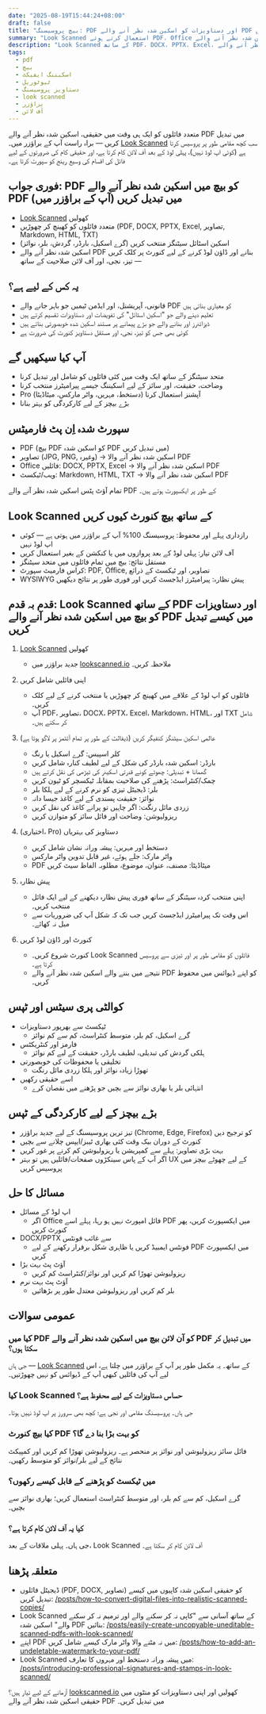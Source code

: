 ```yaml
---
date: "2025-08-19T15:44:24+08:00"
draft: false
title: "بیچ پروسیسنگ: PDF اور دستاویزات کو اسکین شدہ نظر آنے والے PDF میں تبدیل کریں (Look Scanned)"
summary: "Look Scanned استعمال کرتے ہوئے PDF، Office دستاویزات، اور تصاویر کو حقیقی اسکین شدہ نظر آنے والے PDF میں بیچ میں تبدیل کرنا سیکھیں — آپ کے براؤزر میں مکمل رازداری کے ساتھ۔"
description: "Look Scanned کے ساتھ PDF، DOCX، PPTX، Excel، تصاویر، اور مزید کو اسکین شدہ نظر آنے والے PDF میں بیچ کنورٹ کرنے کے لیے قدم بہ قدم گائیڈ۔ مقامی، تیز، اور رازداری پہلے۔"
tags:
  - pdf
  - بیچ
  - اسکیننگ ایفیکٹ
  - ٹیوٹوریل
  - دستاویز پروسیسنگ
  - look scanned
  - براؤزر
  - آف لائن
---
```


متعدد فائلوں کو ایک ہی وقت میں حقیقی، اسکین شدہ نظر آنے والے PDF میں تبدیل کریں — براہ راست آپ کے براؤزر میں۔ [Look Scanned](https://lookscanned.io) سب کچھ مقامی طور پر پروسیس کرتا ہے (کوئی اپ لوڈ نہیں)، پہلی لوڈ کے بعد آف لائن کام کرتا ہے، اور حقیقی کام کی ضرورتوں کے لیے فائل کی اقسام کی وسیع رینج کو سپورٹ کرتا ہے۔

## فوری جواب: PDF کو بیچ میں اسکین شدہ نظر آنے والے PDF میں تبدیل کریں (آپ کے براؤزر میں)

- [Look Scanned](https://lookscanned.io) کھولیں
- متعدد فائلوں کو کھینچ کر چھوڑیں (PDF, DOCX, PPTX, Excel, تصاویر, Markdown, HTML, TXT)
- اسکین اسٹائل سیٹنگز منتخب کریں (گرے اسکیل، بارڈر، گردش، بلر، نوائز)
- اسکین شدہ نظر آنے والے PDF بنانے اور ڈاؤن لوڈ کرنے کے لیے کنورٹ پر کلک کریں — تیز، نجی، اور آف لائن صلاحیت کے ساتھ

## یہ کس کے لیے ہے؟

- قانونی، آپریشنل، اور ایڈمن ٹیمیں جو باہر جانے والے PDF کو معیاری بناتی ہیں
- تعلیم دینے والے جو "اسکین اسٹائل" کی تفویضات اور دستاویزات تقسیم کرتے ہیں
- ڈیزائنرز اور بنانے والے جو بڑے پیمانے پر مستند اسکین شدہ خوبصورتی بناتے ہیں
- کوئی بھی جس کو تیز، نجی، اور مستقل دستاویز کنورٹ کی ضرورت ہے

## آپ کیا سیکھیں گے

- متحد سیٹنگز کے ساتھ ایک وقت میں کئی فائلوں کو شامل اور تبدیل کرنا
- وضاحت، حقیقت، اور سائز کے لیے اسکیننگ جیسے پیرامیٹرز منتخب کرنا
- Pro آپشنز استعمال کرنا (دستخط، مہریں، واٹر مارکس، میٹاڈیٹا)
- بڑے بیچز کے لیے کارکردگی کو بہتر بنانا

## سپورٹ شدہ اِن پٹ فارمیٹس

- PDF (بیچ PDF کو اسکین شدہ PDF میں تبدیل کریں)
- تصاویر (JPG, PNG, وغیرہ) → اسکین شدہ نظر آنے والا PDF
- Office فائلیں: DOCX, PPTX, Excel → اسکین شدہ نظر آنے والا PDF
- ویب/ٹیکسٹ: Markdown, HTML, TXT → اسکین شدہ نظر آنے والا PDF

تمام آؤٹ پٹس اسکین شدہ نظر آنے والے PDF کے طور پر ایکسپورٹ ہوتے ہیں۔

## Look Scanned کے ساتھ بیچ کنورٹ کیوں کریں

- رازداری پہلے اور محفوظ: پروسیسنگ 100% آپ کے براؤزر میں ہوتی ہے — کوئی اپ لوڈ نہیں
- آف لائن تیار: پہلی لوڈ کے بعد پروازوں میں یا کنکشن کے بغیر استعمال کریں
- مستقل نتائج: بیچ میں تمام فائلوں میں متحد سیٹنگز
- کراس فارمیٹ سپورٹ: PDF, Office, تصاویر، اور ٹیکسٹ کے ذرائع
- WYSIWYG پیش نظارہ: پیرامیٹرز ایڈجسٹ کریں اور فوری طور پر نتائج دیکھیں

## قدم بہ قدم: Look Scanned کے ساتھ PDF اور دستاویزات کو بیچ میں اسکین شدہ نظر آنے والے PDF میں کیسے تبدیل کریں

1. [Look Scanned](https://lookscanned.io) کھولیں
   - جدید براؤزر میں [lookscanned.io](https://lookscanned.io) ملاحظہ کریں۔

2. اپنی فائلیں شامل کریں
   - فائلوں کو اپ لوڈ کے علاقے میں کھینچ کر چھوڑیں یا منتخب کرنے کے لیے کلک کریں۔
   - آپ PDF، تصاویر، DOCX، PPTX، Excel، Markdown، HTML، اور TXT شامل کر سکتے ہیں۔

3. عالمی اسکین سیٹنگز کنفیگر کریں (ڈیفالٹ کے طور پر تمام آئٹمز پر لاگو ہوتا ہے)
   - کلر اسپیس: گرے اسکیل یا رنگ
   - بارڈر: اسکین شدہ بارڈر کی شکل کے لیے لطیف کنارہ شامل کریں
   - گھمانا + تبدیلی: چھوٹے کونے قدرتی اسکینر کی ٹیڑھی کی نقل کرتے ہیں
   - چمک/کنٹراسٹ: پڑھنے کی صلاحیت بمقابلہ ٹیکسچر کو ٹیون کریں
   - بلر: ڈیجیٹل تیزی کو نرم کرنے کے لیے ہلکا بلر
   - نوائز: حقیقت پسندی کے لیے کاغذ جیسا دانہ
   - زردی مائل رنگت: اگر چاہیں تو پرانے کاغذ کی نقل کریں
   - ریزولیوشن: وضاحت اور فائل سائز کو متوازن کریں

4. (اختیاری، Pro) دستاویز کی بہتریاں
   - دستخط اور مہریں: پیشہ ورانہ نشان شامل کریں
   - واٹر مارک: جلے ہوئے، غیر قابل تدوین واٹر مارکس
   - PDF میٹاڈیٹا: مصنف، عنوان، موضوع، مطلوبہ الفاظ سیٹ کریں

5. پیش نظارہ
   - اپنی منتخب کردہ سیٹنگز کے ساتھ فوری پیش نظارہ دیکھنے کے لیے ایک فائل منتخب کریں۔
   - اس وقت تک پیرامیٹرز ایڈجسٹ کریں جب تک کہ شکل آپ کی ضروریات سے میل نہ کھائے۔

6. کنورٹ اور ڈاؤن لوڈ کریں
   - کنورٹ شروع کریں۔ Look Scanned فائلوں کو مقامی طور پر اور تیزی سے پروسیس کرتا ہے۔
   - نتیجے میں بننے والے اسکین شدہ نظر آنے والے PDF کو اپنے ڈیوائس میں محفوظ کریں۔

## کوالٹی پری سیٹس اور ٹپس

- ٹیکسٹ سے بھرپور دستاویزات
  - گرے اسکیل، کم بلر، متوسط کنٹراسٹ، کم سے کم نوائز
- فارمز اور کنٹریکٹس
  - ہلکی گردش کی تبدیلی، لطیف بارڈر، حقیقت کے لیے کم نوائز
- تخلیقی یا محفوظات کی خوبصورتی
  - تھوڑا زیادہ نوائز اور ہلکا زردی مائل رنگت
- اسے حقیقی رکھیں
  - انتہائی بلر یا بھاری نوائز سے بچیں جو پڑھنے میں نقصان کرے

## بڑے بیچز کے لیے کارکردگی کے ٹپس

- تیز ترین پروسیسنگ کے لیے جدید براؤزر (Chrome, Edge, Firefox) کو ترجیح دیں
- کنورٹ کے دوران بیک وقت کئی بھاری ٹیبز/ایپس چلانے سے بچیں
- بہت بڑی تصاویر: پہلے سے کمپریشن یا ریزولیوشن کم کرنے پر غور کریں
- اگر آپ کے پاس سینکڑوں صفحات/فائلیں ہیں تو بہتر UX کے لیے چھوٹے بیچز میں پروسیس کریں

## مسائل کا حل

- اپ لوڈ کے مسائل
  - اگر Office فائل امپورٹ نہیں ہو رہا، پہلے اسے PDF میں ایکسپورٹ کریں، پھر کنورٹ کریں
- DOCX/PPTX سے غائب فونٹس
  - فونٹس ایمبیڈ کریں یا ظاہری شکل برقرار رکھنے کے لیے PDF میں ایکسپورٹ کریں
- آؤٹ پٹ بہت بڑا
  - ریزولیوشن تھوڑا کم کریں اور نوائز/کنٹراسٹ کم کریں
- آؤٹ پٹ بہت نرم
  - بلر کم کریں اور ریزولیوشن معتدل طور پر بڑھائیں

## عمومی سوالات

### کیا میں PDF کو آن لائن بیچ میں اسکین شدہ نظر آنے والے PDF میں تبدیل کر سکتا ہوں؟
جی ہاں — [Look Scanned](https://lookscanned.io) کے ساتھ۔ یہ مکمل طور پر آپ کے براؤزر میں چلتا ہے، اس لیے آپ کی فائلیں کبھی آپ کے ڈیوائس کو نہیں چھوڑتیں۔

### کیا Look Scanned حساس دستاویزات کے لیے محفوظ ہے؟
جی ہاں۔ پروسیسنگ مقامی اور نجی ہے؛ کچھ بھی سرورز پر اپ لوڈ نہیں ہوتا۔

### کیا بیچ کنورٹ PDF کو بہت بڑا بنا دے گا؟
فائل سائز ریزولیوشن اور نوائز پر منحصر ہے۔ ریزولیوشن تھوڑا کم کریں اور کمپیکٹ نتائج کے لیے بلر/نوائز کو متوسط رکھیں۔

### میں ٹیکسٹ کو پڑھنے کے قابل کیسے رکھوں؟
گرے اسکیل، کم سے کم بلر، اور متوسط کنٹراسٹ استعمال کریں؛ بھاری نوائز سے بچیں۔

### کیا یہ آف لائن کام کرتا ہے؟
جی ہاں۔ پہلی ملاقات کے بعد، Look Scanned آف لائن کام کر سکتا ہے۔

## متعلقہ پڑھنا

- ڈیجیٹل فائلوں (PDF, DOCX, تصاویر) کو حقیقی اسکین شدہ کاپیوں میں کیسے تبدیل کریں: [/posts/how-to-convert-digital-files-into-realistic-scanned-copies/](../how-to-convert-digital-files-into-realistic-scanned-copies/)
- Look Scanned کے ساتھ آسانی سے "کاپی نہ کر سکنے والے اور ترمیم نہ کر سکنے والے" اسکین شدہ PDF بنائیں: [/posts/easily-create-uncopyable-uneditable-scanned-pdfs-with-look-scanned/](../easily-create-uncopyable-uneditable-scanned-pdfs-with-look-scanned/)
- اپنے PDF میں نہ مٹنے والا واٹر مارک کیسے شامل کریں: [/posts/how-to-add-an-undeletable-watermark-to-your-pdf/](../how-to-add-an-undeletable-watermark-to-your-pdf/)
- Look Scanned میں پیشہ ورانہ دستخط اور مہروں کا تعارف: [/posts/introducing-professional-signatures-and-stamps-in-look-scanned/](../introducing-professional-signatures-and-stamps-in-look-scanned/)

آزمانے کے لیے تیار ہیں؟ [lookscanned.io](https://lookscanned.io) کھولیں اور اپنی دستاویزات کو منٹوں میں حقیقی اسکین شدہ نظر آنے والے PDF میں تبدیل کریں۔